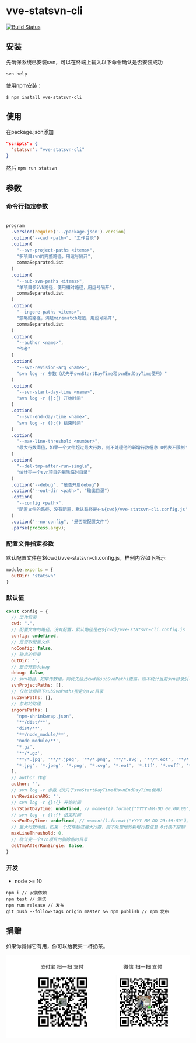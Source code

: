 # vve-statsvn-cli

[![Build Status](https://travis-ci.org/vue-viewer-editor/vve-statsvn-cli.svg?branch=master)](https://travis-ci.org/vue-viewer-editor/vve-statsvn-cli)


## 安装

先确保系统已安装svn，可以在终端上输入以下命令确认是否安装成功
```
svn help
```

使用npm安装：

```
$ npm install vve-statsvn-cli
```

## 使用

在package.json添加

```json
"scripts": {
  "statsvn": "vve-statsvn-cli"
}
```

然后 `npm run statsvn`

## 参数

### 命令行指定参数

```javascript

program
  .version(require('../package.json').version)
  .option("--cwd <path>", "工作目录")
  .option(
    "--svn-project-paths <items>",
    "多项目svn的完整路径，用逗号隔开",
    commaSeparatedList
  )
  .option(
    "--sub-svn-paths <items>",
    "单项目多SVN路径，使用相对路径，用逗号隔开",
    commaSeparatedList
  )
  .option(
    "--ingore-paths <items>",
    "忽略的路径，满足minimatch规范，用逗号隔开",
    commaSeparatedList
  )
  .option(
    "--author <name>",
    "作者"
  )
  .option(
    "--svn-revision-arg <name>",
    "svn log -r 参数（优先于svnStartDayTime和svnEndDayTime使用）"
  )
  .option(
    "--svn-start-day-time <name>",
    "svn log -r {}:{} 开始时间"
  )
  .option(
    "--svn-end-day-time <name>",
    "svn log -r {}:{} 结束时间"
  )
  .option(
    "--max-line-threshold <number>",
    "最大行数阈值，如果一个文件超过最大行数，则不处理他的新增行数信息 0代表不限制"
  )
  .option(
    "--del-tmp-after-run-single",
    "统计完一个svn项目的删除临时目录"
  )
  .option("--debug", "是否开启debug")
  .option("--out-dir <path>", "输出目录")
  .option(
    "--config <path>",
    "配置文件的路径，没有配置，默认路径是在${cwd}/vve-statsvn-cli.config.js"
  )
  .option("--no-config", "是否取配置文件")
  .parse(process.argv);

```

### 配置文件指定参数

默认配置文件在${cwd}/vve-statsvn-cli.config.js，样例内容如下所示

```javascript
module.exports = {
  outDir: 'statsvn'
}
```

### 默认值

```javascript
const config = {
  // 工作目录
  cwd: ".",
  // 配置文件的路径，没有配置，默认路径是在${cwd}/vve-statsvn-cli.config.js
  config: undefined,
  // 是否取配置文件
  noConfig: false,
  // 输出的目录
  outDir: '',
  // 是否开启debug
  debug: false,
  // svn项目，如果传数组，则优先级比cwd和subSvnPaths更高，则不统计当前svn目录${cwd}/${rootDir}
  svnProjectPaths: [],
  // 仅统计项目下subSvnPaths指定的svn目录
  subSvnPaths: [],
  // 忽略的路径
  ingorePaths: [
    'npm-shrinkwrap.json',
    '**/dist/**',
    'dist/**',
    '**/node_module/**',
    'node_module/**',
    '*.gz',
    '**/*.gz',
    '**/*.jpg', '**/*.jpeg', '**/*.png', '**/*.svg', '**/*.eot', '**/*.ttf', '**/*.woff', '**/*.woff2', '**/*.gif',
    '*.jpg', '*.jpeg', '*.png', '*.svg', '*.eot', '*.ttf', '*.woff', '*.woff2', '*.gif',
  ],
  // author 作者
  author: '',
  // svn log -r 参数（优先于svnStartDayTime和svnEndDayTime使用）
  svnRevisionARG: '',
  // svn log -r {}:{} 开始时间
  svnStartDayTime: undefined, // moment().format("YYYY-MM-DD 00:00:00"), // 默认当天开始时间
  // svn log -r {}:{} 结束时间
  svnEndDayTime: undefined, // moment().format("YYYY-MM-DD 23:59:59"), // 默认当天结束时间
  // 最大行数阈值，如果一个文件超过最大行数，则不处理他的新增行数信息 0代表不限制
  maxLineThreshold: 0,
  // 统计完一个svn项目的删除临时目录
  delTmpAfterRunSingle: false,
}
```


### 开发

- node >= 10

```
npm i // 安装依赖
npm test // 测试
npm run release // 发布
git push --follow-tags origin master && npm publish // npm 发布
```

## 捐赠

如果你觉得它有用，你可以给我买一杯奶茶。

<img width="650" src="https://raw.githubusercontent.com/vue-viewer-editor/vve-statsvn-cli/master/qrcode-donation.png" alt="donation">
